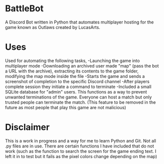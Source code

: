 # BattleBot
 A Discord Bot written in Python that automates multiplayer hosting for the game known as Outlaws created by LucasArts.
 
 # Uses
 Used for automating the following tasks,
 -Launching the game into multiplayer mode
 -Downloading an archived user made "map" (pass the bot a URL with the archive), extracting its contents to the game folder, modifying the map mode inside the file
 -Starts the game and sends a screenshot of completion to the specific Discord channel
 -After players complete session they initiate a command to terminate
 -Included a small SQLite database for "admin" users. This functions as a way to prevent unwanted terminations of the game. Everyone can host a match but only trusted people can terminate the match. (This feature to be removed in the future as most people that play this game are not malicious)
 
 # Disclaimer
 This is a work in progress and a way for me to learn Python and Git. Not all .py files are in use. There are certain functions I have included that do not work (such as the function to search the screen for the game ending text. I left it in to test but it fails as the pixel colors change depending on the map)
